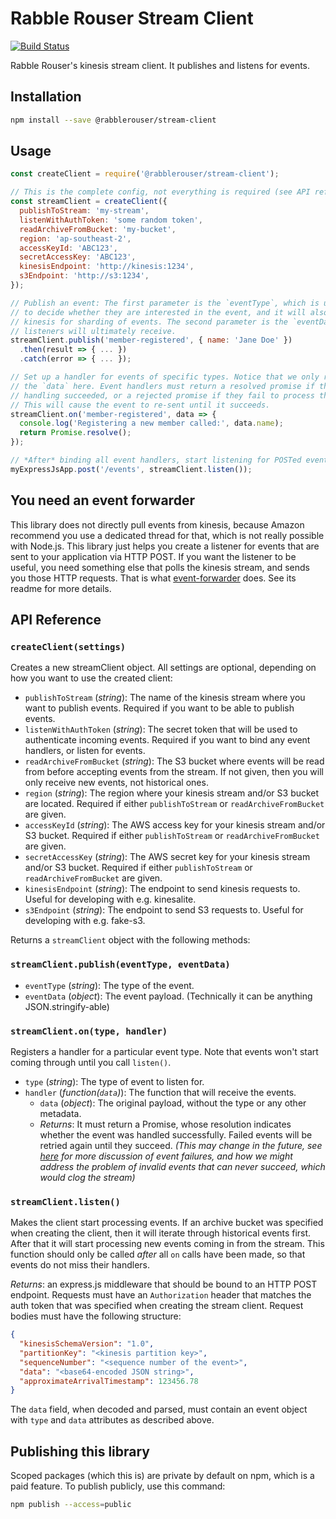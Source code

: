 # Rabble Rouser Stream Client

[![Build Status](https://travis-ci.org/rabblerouser/stream-client.svg?branch=master)](https://travis-ci.org/rabblerouser/stream-client)

Rabble Rouser's kinesis stream client. It publishes and listens for events.

## Installation

```sh
npm install --save @rabblerouser/stream-client
```

## Usage

```js
const createClient = require('@rabblerouser/stream-client');

// This is the complete config, not everything is required (see API reference below)
const streamClient = createClient({
  publishToStream: 'my-stream',
  listenWithAuthToken: 'some random token',
  readArchiveFromBucket: 'my-bucket',
  region: 'ap-southeast-2',
  accessKeyId: 'ABC123',
  secretAccessKey: 'ABC123',
  kinesisEndpoint: 'http://kinesis:1234',
  s3Endpoint: 'http://s3:1234',
});

// Publish an event: The first parameter is the `eventType`, which is used for listeners
// to decide whether they are interested in the event, and it will also be used by
// kinesis for sharding of events. The second parameter is the `eventData`, which is what
// listeners will ultimately receive.
streamClient.publish('member-registered', { name: 'Jane Doe' })
  .then(result => { ... })
  .catch(error => { ... });

// Set up a handler for events of specific types. Notice that we only receive
// the `data` here. Event handlers must return a resolved promise if the event
// handling succeeded, or a rejected promise if they fail to process the event.
// This will cause the event to re-sent until it succeeds.
streamClient.on('member-registered', data => {
  console.log('Registering a new member called:', data.name);
  return Promise.resolve();
});

// *After* binding all event handlers, start listening for POSTed events.
myExpressJsApp.post('/events', streamClient.listen());
```

## You need an event forwarder

This library does not directly pull events from kinesis, because Amazon recommend you use a dedicated thread for that,
which is not really possible with Node.js. This library just helps you create a listener for events that are sent to
your application via HTTP POST. If you want the listener to be useful, you need something else that polls the kinesis
stream, and sends you those HTTP requests. That is what [event-forwarder](https://github.com/rabblerouser/event-forwarder)
does. See its readme for more details.

## API Reference

### `createClient(settings)`

Creates a new streamClient object. All settings are optional, depending on how you want to use the created client:
- `publishToStream` (*string*): The name of the kinesis stream where you want to publish events. Required if you want to
be able to publish events.
- `listenWithAuthToken` (*string*): The secret token that will be used to authenticate incoming events. Required if you
want to bind any event handlers, or listen for events.
- `readArchiveFromBucket` (*string*): The S3 bucket where events will be read from before accepting events from the
 stream. If not given, then you will only receive new events, not historical ones.
- `region` (*string*): The region where your kinesis stream and/or S3 bucket are located. Required if either `publishToStream` or `readArchiveFromBucket` are given.
- `accessKeyId` (*string*): The AWS access key for your kinesis stream and/or S3 bucket. Required if either `publishToStream` or `readArchiveFromBucket` are given.
- `secretAccessKey` (*string*): The AWS secret key for your kinesis stream and/or S3 bucket. Required if either `publishToStream` or `readArchiveFromBucket` are given.
- `kinesisEndpoint` (*string*): The endpoint to send kinesis requests to. Useful for developing with e.g. kinesalite.
- `s3Endpoint` (*string*): The endpoint to send S3 requests to. Useful for developing with e.g. fake-s3.

Returns a `streamClient` object with the following methods:

### `streamClient.publish(eventType, eventData)`

- `eventType` (*string*): The type of the event.
- `eventData` (*object*): The event payload. (Technically it can be anything JSON.stringify-able)

### `streamClient.on(type, handler)`

Registers a handler for a particular event type. Note that events won't start coming through until you call `listen()`.
- `type` (*string*): The type of event to listen for.
- `handler` (*function(`data`)*): The function that will receive the events.
  - `data` (*object*): The original payload, without the type or any other metadata.
  - *Returns*: It must return a Promise, whose resolution indicates whether the event was handled successfully. Failed
  events will be retried again until they succeed. *(This may change in the future, see [here](https://github.com/rabblerouser/core/issues/132)
  for more discussion of event failures, and how we might address the problem of invalid events that can never succeed, which would clog the stream)*

### `streamClient.listen()`

Makes the client start processing events. If an archive bucket was specified when creating the client, then it will
iterate through historical events first. After that it will start processing new events coming in from the stream.
This function should only be called *after* all `on` calls have been made, so that events do not miss their handlers.

*Returns*: an express.js middleware that should be bound to an HTTP POST endpoint. Requests must have an `Authorization`
header that matches the auth token that was specified when creating the stream client. Request bodies must have the
following structure:

```json
{
  "kinesisSchemaVersion": "1.0",
  "partitionKey": "<kinesis partition key>",
  "sequenceNumber": "<sequence number of the event>",
  "data": "<base64-encoded JSON string>",
  "approximateArrivalTimestamp": 123456.78
}
```

The `data` field, when decoded and parsed, must contain an event object with `type` and `data` attributes as described above.

## Publishing this library

Scoped packages (which this is) are private by default on npm, which is a paid feature. To publish publicly, use this command:

```sh
npm publish --access=public
```
